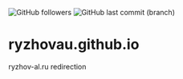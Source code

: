 ![GitHub followers](https://img.shields.io/github/followers/espadrine.svg?style=social&label=Follow)
![GitHub last commit (branch)](https://img.shields.io/github/last-commit/google/skia/infra/config.svg)
# ryzhovau.github.io
ryzhov-al.ru redirection
